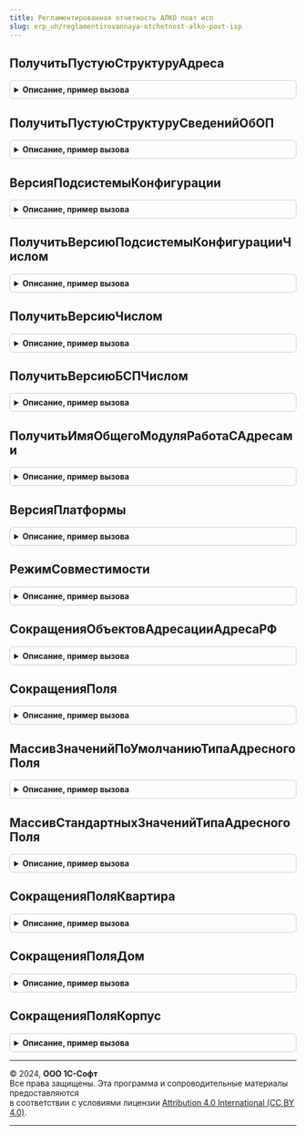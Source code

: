 ```yaml
---
title: Регламентированная отчетность АЛКО повт исп
slug: erp_uh/reglamentirovannaya-otchetnost-alko-povt-isp
---
```



## ПолучитьПустуюСтруктуруАдреса
<details style="margin: 1em 0; padding: 0.5em; border: 1px solid #ccc; border-radius: 6px;">

<summary style="font-weight: bold; cursor: pointer;">Описание, пример вызова</summary>

```bsl

// Формирует пустую структуру сведений по обособленному подразделению,
// состоящей из Наименования, КПП и адресной информации.
//
// Параметры:
// 		Нет.
// Возвращаемое значение:
// 		Структура, со свойствами:
//
//			* УникальныйНомерФИАС 	- Уникальный идентификатор адреса в системе ФИАС.
//			* ДополнительныеКоды	- пустая структура
//			* КодСтраны
//			* Страна
//			* Индекс
//			* КодРегиона
//			* Регион
//			* Район
//			* Город
//			* НаселенныйПункт
//			* Улица
//			* Дом
//			* Корпус
//			* Литера
//			* Квартира
//
//			* ТипДома
//			* ТипКорпуса
//			* ТипКвартиры
//
//			* ПредставлениеАдреса
//			* АдресXML				- XML представление адреса подсистемы УправлениеКонтактнойИнформацией
//
Функция ПолучитьПустуюСтруктуруАдреса() Экспорт
```

Пример вызова
```bsl
Результат = РегламентированнаяОтчетностьАЛКОПовтИсп.ПолучитьПустуюСтруктуруАдреса() 
```
</details>

## ПолучитьПустуюСтруктуруСведенийОбОП
<details style="margin: 1em 0; padding: 0.5em; border: 1px solid #ccc; border-radius: 6px;">

<summary style="font-weight: bold; cursor: pointer;">Описание, пример вызова</summary>

```bsl

// Формирует пустую структуру сведений по обособленному подразделению,
// состоящей из Наименования, КПП и адресной информации.
//
// Параметры:
// 		Нет.
// Возвращаемое значение:
// 		Структура, со свойствами:
//			* Наименование 			- Наимкенование ОП.
//			* КПП					- КПП ОП.
//
//			Адресные поля
//			* КодСтраны
//			* Страна
//			* Индекс
//			* КодРегиона
//			* Регион
//			* Район
//			* Город
//			* НаселенныйПункт
//			* Улица
//			* Дом
//			* Корпус
//			* Литера
//			* Квартира
//
//			* ТипДома
//			* ТипКорпуса
//			* ТипКвартиры
//
//			* ПредставлениеАдреса
//			* АдресXML				- XML представление адреса подсистемы УправлениеКонтактнойИнформацией
//
Функция ПолучитьПустуюСтруктуруСведенийОбОП() Экспорт
```

Пример вызова
```bsl
Результат = РегламентированнаяОтчетностьАЛКОПовтИсп.ПолучитьПустуюСтруктуруСведенийОбОП() 
```
</details>

## ВерсияПодсистемыКонфигурации
<details style="margin: 1em 0; padding: 0.5em; border: 1px solid #ccc; border-radius: 6px;">

<summary style="font-weight: bold; cursor: pointer;">Описание, пример вызова</summary>

```bsl

// Возвращает номер версии подсистемы, встроенной в конфигурацию.
//
// Параметры:
//  ИмяПодсистемы  - Строка - имя подсистемы, определенное в конфигурации.
// Возвращаемое значение:
//  Строка - версия подсистемы, например "1.0.1.1".
//
Функция ВерсияПодсистемыКонфигурации(знач ИмяПодсистемы) Экспорт
```

Пример вызова
```bsl
Результат = РегламентированнаяОтчетностьАЛКОПовтИсп.ВерсияПодсистемыКонфигурации(знач ИмяПодсистемы) 
```
</details>

## ПолучитьВерсиюПодсистемыКонфигурацииЧислом
<details style="margin: 1em 0; padding: 0.5em; border: 1px solid #ccc; border-radius: 6px;">

<summary style="font-weight: bold; cursor: pointer;">Описание, пример вызова</summary>

```bsl

// Возвращает версию подсистемы в виде числового значения.
//
// Параметры
//  ИмяПодсистемы  - Строка - имя подсистемы, определенное в конфигурации.
// Возвращаемое значение:
//   Число.
//
Функция ПолучитьВерсиюПодсистемыКонфигурацииЧислом(знач ИмяПодсистемы) Экспорт
```

Пример вызова
```bsl
Результат = РегламентированнаяОтчетностьАЛКОПовтИсп.ПолучитьВерсиюПодсистемыКонфигурацииЧислом(знач ИмяПодсистемы) 
```
</details>

## ПолучитьВерсиюЧислом
<details style="margin: 1em 0; padding: 0.5em; border: 1px solid #ccc; border-radius: 6px;">

<summary style="font-weight: bold; cursor: pointer;">Описание, пример вызова</summary>

```bsl

// Возвращает приведенное к числу значение версии подсистемы.
// Параметры
//	 СтрокаВерсии - Строка. Строка версии вида "0.0.0.0".
// Возвращаемое значение:
//   Число.
//
Функция ПолучитьВерсиюЧислом(знач СтрокаВерсии) Экспорт
```

Пример вызова
```bsl
Результат = РегламентированнаяОтчетностьАЛКОПовтИсп.ПолучитьВерсиюЧислом(знач СтрокаВерсии) 
```
</details>

## ПолучитьВерсиюБСПЧислом
<details style="margin: 1em 0; padding: 0.5em; border: 1px solid #ccc; border-radius: 6px;">

<summary style="font-weight: bold; cursor: pointer;">Описание, пример вызова</summary>

```bsl

// Возвращает версию подсистемы "СтандартныеПодсистемы" в виде числового значения.
//
// Параметры
//
// Возвращаемое значение:
//   Число.
//
Функция ПолучитьВерсиюБСПЧислом() Экспорт
```

Пример вызова
```bsl
Результат = РегламентированнаяОтчетностьАЛКОПовтИсп.ПолучитьВерсиюБСПЧислом() 
```
</details>

## ПолучитьИмяОбщегоМодуляРаботаСАдресами
<details style="margin: 1em 0; padding: 0.5em; border: 1px solid #ccc; border-radius: 6px;">

<summary style="font-weight: bold; cursor: pointer;">Описание, пример вызова</summary>

```bsl

Функция ПолучитьИмяОбщегоМодуляРаботаСАдресами(ВерсияБСПЧислом = Неопределено) Экспорт
```

Пример вызова
```bsl
Результат = РегламентированнаяОтчетностьАЛКОПовтИсп.ПолучитьИмяОбщегоМодуляРаботаСАдресами(ВерсияБСПЧислом);
```
</details>

## ВерсияПлатформы
<details style="margin: 1em 0; padding: 0.5em; border: 1px solid #ccc; border-radius: 6px;">

<summary style="font-weight: bold; cursor: pointer;">Описание, пример вызова</summary>

```bsl

Функция ВерсияПлатформы() Экспорт
```

Пример вызова
```bsl
Результат = РегламентированнаяОтчетностьАЛКОПовтИсп.ВерсияПлатформы() 
```
</details>

## РежимСовместимости
<details style="margin: 1em 0; padding: 0.5em; border: 1px solid #ccc; border-radius: 6px;">

<summary style="font-weight: bold; cursor: pointer;">Описание, пример вызова</summary>

```bsl

Функция РежимСовместимости() Экспорт
```

Пример вызова
```bsl
Результат = РегламентированнаяОтчетностьАЛКОПовтИсп.РежимСовместимости() 
```
</details>

## СокращенияОбъектовАдресацииАдресаРФ
<details style="margin: 1em 0; padding: 0.5em; border: 1px solid #ccc; border-radius: 6px;">

<summary style="font-weight: bold; cursor: pointer;">Описание, пример вызова</summary>

```bsl

// Возвращает сокращения частей адреса.
// Предзначена в первую очередь для сокращения поля "иное" или "другое" в случае заполнения.
// Там возможно все что угодно, поэтому представлены максимум вариантов.
// Также используется для сокращения стандартных значений в ТипДома, ТипКорпуса и ТипКвартиры.
//
// Возвращаемое значение:
//      Соответствие - Список сокращений.
//
Функция СокращенияОбъектовАдресацииАдресаРФ() Экспорт
```

Пример вызова
```bsl
Результат = РегламентированнаяОтчетностьАЛКОПовтИсп.СокращенияОбъектовАдресацииАдресаРФ() 
```
</details>

## СокращенияПоля
<details style="margin: 1em 0; padding: 0.5em; border: 1px solid #ccc; border-radius: 6px;">

<summary style="font-weight: bold; cursor: pointer;">Описание, пример вызова</summary>

```bsl

Функция СокращенияПоля(ТипПоля) Экспорт
```

Пример вызова
```bsl
Результат = РегламентированнаяОтчетностьАЛКОПовтИсп.СокращенияПоля(ТипПоля) 
```
</details>

## МассивЗначенийПоУмолчаниюТипаАдресногоПоля
<details style="margin: 1em 0; padding: 0.5em; border: 1px solid #ccc; border-radius: 6px;">

<summary style="font-weight: bold; cursor: pointer;">Описание, пример вызова</summary>

```bsl

Функция МассивЗначенийПоУмолчаниюТипаАдресногоПоля(ТипАдресногоПоля) Экспорт
```

Пример вызова
```bsl
Результат = РегламентированнаяОтчетностьАЛКОПовтИсп.МассивЗначенийПоУмолчаниюТипаАдресногоПоля(ТипАдресногоПоля) 
```
</details>

## МассивСтандартныхЗначенийТипаАдресногоПоля
<details style="margin: 1em 0; padding: 0.5em; border: 1px solid #ccc; border-radius: 6px;">

<summary style="font-weight: bold; cursor: pointer;">Описание, пример вызова</summary>

```bsl

Функция МассивСтандартныхЗначенийТипаАдресногоПоля(ТипАдресногоПоля) Экспорт
```

Пример вызова
```bsl
Результат = РегламентированнаяОтчетностьАЛКОПовтИсп.МассивСтандартныхЗначенийТипаАдресногоПоля(ТипАдресногоПоля) 
```
</details>

## СокращенияПоляКвартира
<details style="margin: 1em 0; padding: 0.5em; border: 1px solid #ccc; border-radius: 6px;">

<summary style="font-weight: bold; cursor: pointer;">Описание, пример вызова</summary>

```bsl

Функция СокращенияПоляКвартира() Экспорт
```

Пример вызова
```bsl
Результат = РегламентированнаяОтчетностьАЛКОПовтИсп.СокращенияПоляКвартира());
```
</details>

## СокращенияПоляДом
<details style="margin: 1em 0; padding: 0.5em; border: 1px solid #ccc; border-radius: 6px;">

<summary style="font-weight: bold; cursor: pointer;">Описание, пример вызова</summary>

```bsl

Функция СокращенияПоляДом() Экспорт
```

Пример вызова
```bsl
Результат = РегламентированнаяОтчетностьАЛКОПовтИсп.СокращенияПоляДом());
```
</details>

## СокращенияПоляКорпус
<details style="margin: 1em 0; padding: 0.5em; border: 1px solid #ccc; border-radius: 6px;">

<summary style="font-weight: bold; cursor: pointer;">Описание, пример вызова</summary>

```bsl

Функция СокращенияПоляКорпус() Экспорт
```

Пример вызова
```bsl
Результат = РегламентированнаяОтчетностьАЛКОПовтИсп.СокращенияПоляКорпус());
```
</details>

---

© 2024, **ООО 1С-Софт**  
Все права защищены. Эта программа и сопроводительные материалы предоставляются  
в соответствии с условиями лицензии [Attribution 4.0 International (CC BY 4.0)](https://creativecommons.org/licenses/by/4.0/legalcode).

---
